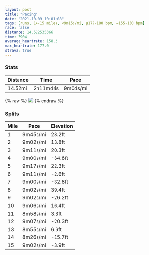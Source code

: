 ```yaml
---
layout: post
title: "Pacing"
date: "2021-10-09 10:01:08"
tags: [runs, 14-15 miles, <9m15s/mi, μ175-180 bpm, →155-160 bpm]
race: false
distance: 14.522535366
time: 7904
average_heartrate: 158.2
max_heartrate: 177.0
strava: true
---
```


### Stats

| Distance | Time | Pace |
|----------|------|------|
|14.52mi|2h11m44s|9m04s/mi|

{% raw %}
<img src='https://maps.googleapis.com/maps/api/staticmap?maptype=roadmap&path=enc:iawwFjisbMTo@JiCeEyCYu@fAqFh@s@v@wFb@HwAqAWq@qDkB_@u@eC{Ao@Qs@ZIsBu@_BkARcAUcHgFyAMmDeCKe@_AaA}DiBI]eCgB{@gAsCwAk@Em@k@{B_Ag@aAAcAWf@aAPyCwBHu@g@aAk@{CdAiHQcDbBeFZyBIm@_AuAkDkA_DqB}AsBs@iBKqAHqA~@{CGsBoAiCgBe@wBmBkB}Ec@i@eFaAiCbAmBUgBeB}CwFsCCoHwBiBaAyDcFsFiC_DcDk@aB_@uC^eF[cBk@{@cDiB_IeGaGuDoFuCw@QkGUoAZmBtAg@EwCoAwB{AaE{FaAy@wDFaDUoBk@oAyAkAiDm@Wi@Ta@fARjBfAbCCp@e@hAaBDmCyCcDaB}AOaBfBeBzDmAlHEx@\~Ad@d@z@`@rAOd@aA\sClAkAnBGbCs@x@L~@x@zA`Cj@vCj@rAjDxBhAzEdB~DpJ`FdAbAlArCj@n@lA^~BKbBv@f@|@rAdGtBnDzAdAzBt@bBAbFaBdAFnCdBvG`JzFCv@VlAlAjDzG`@AlChDlDtGxA`BpCVlFi@vBj@nAfAZsArBkCZkABeBW}BbBgISgDIYwAT_Bc@gAeAaDmGsB@sJeC_BaA_CwD_DyBsBo@cCyBoAeDSmBb@}DUyBc@y@oOuJwAsA}Be@kAmAcEqC{Hi@}@L{ArAg@DoDcAcCsAcDsCsBkDqDHoEy@qAaAoBiEw@]g@\W`AThB|@nBJt@m@zAi@ReAKqEcEcDmAa@H_BjBmBxDYbEFZa@dAE|@Ht@f@l@rAv@~@?v@yAH_BdAsAnGmAlBd@tBbDl@tDfAtApAh@fAnA|@pEpBtD|IrEnA`Bv@zBj@r@pA^|CO|A`A^h@dAtFfBzB`@lA~BlAbBJxFs@hCGvExD~BxEd@b@|AVdDGbBr@l@n@nCpFnEvDvFhJtC|@|Ee@hBJ`Ab@v@`BV~Bj@x@zCnBpFrBdCxA|@bArBbExApBbCXZn@fB`A`@vBXZWlCpCkAGONDFl@o@tAjAp@f@CP^|@d@Lb@`Ab@Fb@`IfBr@jAtAj@FrBvAHb@jAd@AdBjAh@AnB~Az@D?ZrBWl@zAiApC{ApCqDnDTpCY|AvD`AzClClDlAhBlAvCbClAZpAKAd@x@FpB|A`B~Ef@Y^Fl@x@~@HlDbCWlAiA`By@lDc@Ts@hBa@xBdB`ATh@SxC\dBQT`AR^~@nAp@c@dCtDtA&key=AIzaSyC1MId7bFpkLXNAaYhBSTb8jLyiSqzbDtM&size=800x800&markers=color:yellow|label:S|40.75557,-73.9959&markers=color:green|label:F|40.754419999999996,-74.0014899999999'>
{% endraw %}

### Splits

| Mile | Pace | Elevation |
|------|------|-----------|
|1|9m45s/mi|28.2ft|
|2|9m02s/mi|13.8ft|
|3|9m11s/mi|20.3ft|
|4|9m00s/mi|-34.8ft|
|5|9m17s/mi|22.3ft|
|6|9m11s/mi|-2.6ft|
|7|9m00s/mi|-32.8ft|
|8|9m02s/mi|39.4ft|
|9|9m02s/mi|-26.2ft|
|10|9m06s/mi|16.4ft|
|11|8m58s/mi|3.3ft|
|12|9m07s/mi|-20.3ft|
|13|8m55s/mi|6.6ft|
|14|8m26s/mi|-15.7ft|
|15|9m02s/mi|-3.9ft|

